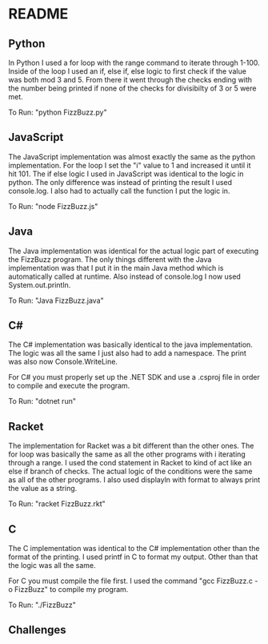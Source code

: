 # README

## Python

In Python I used a for loop with the range command to iterate through 1-100. Inside of the loop I used an if, else if, else logic to first check if the value was both mod 3 and 5. From there it went through the checks ending with the number being printed if none of the checks for divisibilty of 3 or 5 were met.

To Run: "python FizzBuzz.py"

## JavaScript

The JavaScript implementation was almost exactly the same as the python implementation. For the loop I set the "i" value to 1 and increased it until it hit 101. The if else logic I used in JavaScript was identical to the logic in python. The only difference was instead of printing the result I used console.log. I also had to actually call the function I put the logic in.

To Run: "node FizzBuzz.js"

## Java

The Java implementation was identical for the actual logic part of executing the FizzBuzz program. The only things different with the Java implementation was that I put it in the main Java method which is automatically called at runtime. Also instead of console.log I now used System.out.println.

To Run: "Java FizzBuzz.java"

## C#

The C# implementation was basically identical to the java implementation. The logic was all the same I just also had to add a namespace. The print was also now Console.WriteLine.

For C# you must properly set up the .NET SDK and use a .csproj file in order to compile and execute the program.

To Run: "dotnet run"

## Racket

The implementation for Racket was a bit different than the other ones. The for loop was basically the same as all the other programs with i iterating through a range. I used the cond statement in Racket to kind of act like an else if branch of checks. The actual logic of the conditions were the same as all of the other programs. I also used displayln with format to always print the value as a string.

To Run: "racket FizzBuzz.rkt"

## C

The C implementation was identical to the C# implementation other than the format of the printing. I used printf in C to format my output. Other than that the logic was all the same.

For C you must compile the file first. I used the command "gcc FizzBuzz.c -o FizzBuzz" to compile my program.

To Run: "./FizzBuzz"

## Challenges
